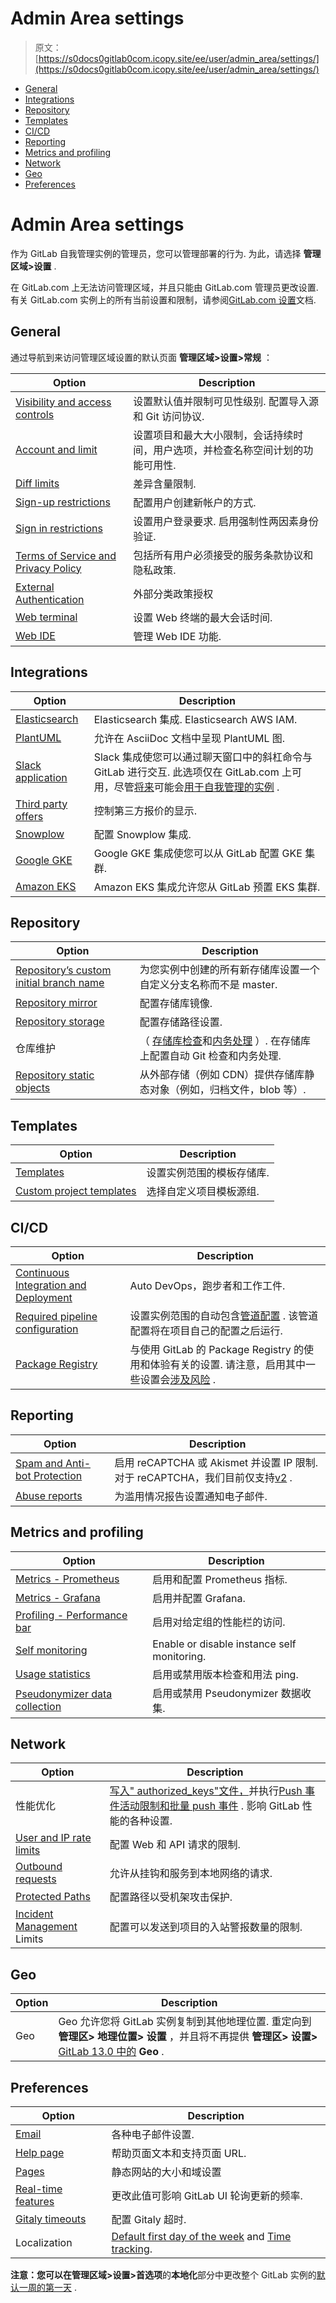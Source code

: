 # Admin Area settings

> 原文：[https://s0docs0gitlab0com.icopy.site/ee/user/admin_area/settings/](https://s0docs0gitlab0com.icopy.site/ee/user/admin_area/settings/)

*   [General](#general)
*   [Integrations](#integrations)
*   [Repository](#repository)
*   [Templates](#templates-premium-only)
*   [CI/CD](#cicd)
*   [Reporting](#reporting)
*   [Metrics and profiling](#metrics-and-profiling)
*   [Network](#network)
*   [Geo](#geo)
*   [Preferences](#preferences)

# Admin Area settings[](#admin-area-settings-core-only "Permalink")

作为 GitLab 自我管理实例的管理员，您可以管理部署的行为. 为此，请选择 **管理区域>设置** .

在 GitLab.com 上无法访问管理区域，并且只能由 GitLab.com 管理员更改设置. 有关 GitLab.com 实例上的所有当前设置和限制，请参阅[GitLab.com 设置](../../gitlab_com/index.html)文档.

## General[](#general "Permalink")

通过导航到来访问管理区域设置的默认页面 **管理区域>设置>常规** ：

| Option | Description |
| --- | --- |
| [Visibility and access controls](visibility_and_access_controls.html) | 设置默认值并限制可见性级别. 配置导入源和 Git 访问协议. |
| [Account and limit](account_and_limit_settings.html) | 设置项目和最大大小限制，会话持续时间，用户选项，并检查名称空间计划的功能可用性. |
| [Diff limits](../diff_limits.html) | 差异含量限制. |
| [Sign-up restrictions](sign_up_restrictions.html) | 配置用户创建新帐户的方式. |
| [Sign in restrictions](sign_in_restrictions.html) | 设置用户登录要求. 启用强制性两因素身份验证. |
| [Terms of Service and Privacy Policy](terms.html) | 包括所有用户必须接受的服务条款协议和隐私政策. |
| [External Authentication](external_authorization.html#configuration) | 外部分类政策授权 |
| [Web terminal](../../../administration/integration/terminal.html#limiting-websocket-connection-time) | 设置 Web 终端的最大会话时间. |
| [Web IDE](../../project/web_ide/index.html#enabling-live-preview) | 管理 Web IDE 功能. |

## Integrations[](#integrations "Permalink")

| Option | Description |
| --- | --- |
| [Elasticsearch](../../../integration/elasticsearch.html#enabling-elasticsearch) | Elasticsearch 集成. Elasticsearch AWS IAM. |
| [PlantUML](../../../administration/integration/plantuml.html#gitlab) | 允许在 AsciiDoc 文档中呈现 PlantUML 图. |
| [Slack application](../../../user/project/integrations/gitlab_slack_application.html#configuration) | Slack 集成使您可以通过聊天窗口中的斜杠命令与 GitLab 进行交互. 此选项仅在 GitLab.com 上可用，尽管[将来](https://gitlab.com/gitlab-org/gitlab/-/issues/28164)可能会[用于自我管理的实例](https://gitlab.com/gitlab-org/gitlab/-/issues/28164) . |
| [Third party offers](third_party_offers.html) | 控制第三方报价的显示. |
| [Snowplow](../../../development/telemetry/snowplow.html) | 配置 Snowplow 集成. |
| [Google GKE](../../project/clusters/add_gke_clusters.html) | Google GKE 集成使您可以从 GitLab 配置 GKE 集群. |
| [Amazon EKS](../../project/clusters/add_eks_clusters.html) | Amazon EKS 集成允许您从 GitLab 预置 EKS 集群. |

## Repository[](#repository "Permalink")

| Option | Description |
| --- | --- |
| [Repository’s custom initial branch name](../../project/repository/branches/index.html#custom-initial-branch-name-core-only) | 为您实例中创建的所有新存储库设置一个自定义分支名称而不是 master. |
| [Repository mirror](visibility_and_access_controls.html#allow-mirrors-to-be-set-up-for-projects) | 配置存储库镜像. |
| [Repository storage](../../../administration/repository_storage_types.html) | 配置存储路径设置. |
| 仓库维护 | （ [存储库检查](../../../administration/repository_checks.html)和[内务处理](../../../administration/housekeeping.html) ）. 在存储库上配置自动 Git 检查和内务处理. |
| [Repository static objects](../../../administration/static_objects_external_storage.html) | 从外部存储（例如 CDN）提供存储库静态对象（例如，归档文件，blob 等）. |

## Templates[](#templates-premium-only "Permalink")

| Option | Description |
| --- | --- |
| [Templates](instance_template_repository.html#configuration) | 设置实例范围的模板存储库. |
| [Custom project templates](../custom_project_templates.html) | 选择自定义项目模板源组. |

## CI/CD[](#cicd "Permalink")

| Option | Description |
| --- | --- |
| [Continuous Integration and Deployment](continuous_integration.html) | Auto DevOps，跑步者和工作工件. |
| [Required pipeline configuration](continuous_integration.html#required-pipeline-configuration-premium-only) | 设置实例范围的自动包含[管道配置](../../../ci/yaml/README.html) . 该管道配置将在项目自己的配置之后运行. |
| [Package Registry](continuous_integration.html#package-registry-configuration-premium-only) | 与使用 GitLab 的 Package Registry 的使用和体验有关的设置. 请注意，启用其中一些设置会[涉及风险](./../../packages/container_registry/index.html#use-with-external-container-registries) . |

## Reporting[](#reporting "Permalink")

| Option | Description |
| --- | --- |
| [Spam and Anti-bot Protection](../../../integration/recaptcha.html) | 启用 reCAPTCHA 或 Akismet 并设置 IP 限制. 对于 reCAPTCHA，我们目前仅支持[v2](https://developers.google.com/recaptcha/docs/versions) . |
| [Abuse reports](../abuse_reports.html) | 为滥用情况报告设置通知电子邮件. |

## Metrics and profiling[](#metrics-and-profiling "Permalink")

| Option | Description |
| --- | --- |
| [Metrics - Prometheus](../../../administration/monitoring/prometheus/gitlab_metrics.html) | 启用和配置 Prometheus 指标. |
| [Metrics - Grafana](../../../administration/monitoring/performance/grafana_configuration.html#integration-with-gitlab-ui) | 启用并配置 Grafana. |
| [Profiling - Performance bar](../../../administration/monitoring/performance/performance_bar.html#enable-the-performance-bar-via-the-admin-panel) | 启用对给定组的性能栏的访问. |
| [Self monitoring](../../../administration/monitoring/gitlab_self_monitoring_project/index.html#creating-the-self-monitoring-project) | Enable or disable instance self monitoring. |
| [Usage statistics](usage_statistics.html) | 启用或禁用版本检查和用法 ping. |
| [Pseudonymizer data collection](../../../administration/pseudonymizer.html) | 启用或禁用 Pseudonymizer 数据收集. |

## Network[](#network "Permalink")

| Option | Description |
| --- | --- |
| 性能优化 | [写入" authorized_keys"文件，](../../../administration/operations/fast_ssh_key_lookup.html#setting-up-fast-lookup-via-gitlab-shell)并执行[Push 事件活动限制和批量 push 事件](push_event_activities_limit.html) . 影响 GitLab 性能的各种设置. |
| [User and IP rate limits](user_and_ip_rate_limits.html) | 配置 Web 和 API 请求的限制. |
| [Outbound requests](../../../security/webhooks.html) | 允许从挂钩和服务到本地网络的请求. |
| [Protected Paths](protected_paths.html) | 配置路径以受机架攻击保护. |
| [Incident Management](../../incident_management/index.html) Limits | 配置可以发送到项目的入站警报数量的限制. |

## Geo[](#geo "Permalink")

| Option | Description |
| --- | --- |
| Geo | Geo 允许您将 GitLab 实例复制到其他地理位置. 重定向到 **管理区>** **地理位置>** **设置** ，并且将不再提供 **管理区>** **设置>** [GitLab 13.0 中的](https://gitlab.com/gitlab-org/gitlab/-/issues/36896) **Geo** . |

## Preferences[](#preferences "Permalink")

| Option | Description |
| --- | --- |
| [Email](email.html) | 各种电子邮件设置. |
| [Help page](../../../customization/help_message.html) | 帮助页面文本和支持页面 URL. |
| [Pages](../../../administration/pages/index.html#custom-domain-verification) | 静态网站的大小和域设置 |
| [Real-time features](../../../administration/polling.html) | 更改此值可影响 GitLab UI 轮询更新的频率. |
| [Gitaly timeouts](gitaly_timeouts.html) | 配置 Gitaly 超时. |
| Localization | [Default first day of the week](../../profile/preferences.html) and [Time tracking](../../project/time_tracking.html#limit-displayed-units-to-hours-core-only). |

**注意：**您可以在**管理区域>设置>首选项**的**本地化**部分中更改整个 GitLab 实例的[默认一周的第一天](../../profile/preferences.html) .